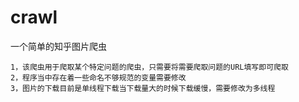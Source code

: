 # crawl
一个简单的知乎图片爬虫

    1，该爬虫用于爬取某个特定问题的爬虫，只需要将需要爬取问题的URL填写即可爬取
    2，程序当中存在着一些命名不够规范的变量需要修改
    3，图片的下载目前是单线程下载当下载量大的时候下载缓慢，需要修改为多线程